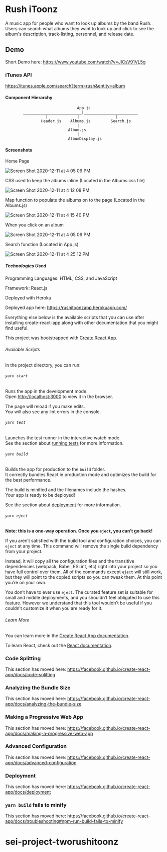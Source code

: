 # Rush iToonz

A music app for people who want to look up albums by the band Rush. Users can search what albums they want to look up and click to see the album's description, track-listing, personnel, and release date.

## Demo

Short Demo here: https://www.youtube.com/watch?v=JICsV91VL5g

### iTunes API

https://itunes.apple.com/search?term=rush&entity=album

#### Component Hierarchy

                                    App.js
            __________________________|________________________
                      |             |                |
                    Header.js    Albums.js         Search.js
                                    |
                                Album.js
                                    |
                                AlbumDisplay.js
#### Screenshots

Home Page

![Screen Shot 2020-12-11 at 4 05 09 PM](https://user-images.githubusercontent.com/62581000/101954963-fc76aa80-3bca-11eb-8cc2-b9a05de83063.png)

CSS used to keep the albums inline (Located in the Albums.css file)

![Screen Shot 2020-12-11 at 4 12 08 PM](https://user-images.githubusercontent.com/62581000/101955381-aeae7200-3bcb-11eb-8db1-71eddd89103e.png)

Map function to populate the albums on to the page (Located in the Albums.js)

![Screen Shot 2020-12-11 at 4 15 40 PM](https://user-images.githubusercontent.com/62581000/101955632-309e9b00-3bcc-11eb-89eb-cb8e4b825611.png)

When you click on an album

![Screen Shot 2020-12-11 at 4 05 09 PM](https://user-images.githubusercontent.com/62581000/101955154-4eb7cb80-3bcb-11eb-9803-37449c3a48db.png)

Search function (Located in App.js)

![Screen Shot 2020-12-11 at 4 25 12 PM](https://user-images.githubusercontent.com/62581000/101956389-86c00e00-3bcd-11eb-9680-5d2f6ec4afd2.png)



##### Technologies Used

Programming Languages: HTML, CSS, and JavaScript

Framework: React.js

Deployed with Heroku

Deployed app here: https://rushitoonzapp.herokuapp.com/

Everything else below is the available scripts that you can use after installing create-react-app along with other documentation that you might find useful.

This project was bootstrapped with [Create React App](https://github.com/facebook/create-react-app).

###### Available Scripts

In the project directory, you can run:

###### `yarn start`

Runs the app in the development mode.<br />
Open [http://localhost:3000](http://localhost:3000) to view it in the browser.

The page will reload if you make edits.<br />
You will also see any lint errors in the console.

###### `yarn test`

Launches the test runner in the interactive watch mode.<br />
See the section about [running tests](https://facebook.github.io/create-react-app/docs/running-tests) for more information.

###### `yarn build`

Builds the app for production to the `build` folder.<br />
It correctly bundles React in production mode and optimizes the build for the best performance.

The build is minified and the filenames include the hashes.<br />
Your app is ready to be deployed!

See the section about [deployment](https://facebook.github.io/create-react-app/docs/deployment) for more information.

###### `yarn eject`

**Note: this is a one-way operation. Once you `eject`, you can’t go back!**

If you aren’t satisfied with the build tool and configuration choices, you can `eject` at any time. This command will remove the single build dependency from your project.

Instead, it will copy all the configuration files and the transitive dependencies (webpack, Babel, ESLint, etc) right into your project so you have full control over them. All of the commands except `eject` will still work, but they will point to the copied scripts so you can tweak them. At this point you’re on your own.

You don’t have to ever use `eject`. The curated feature set is suitable for small and middle deployments, and you shouldn’t feel obligated to use this feature. However we understand that this tool wouldn’t be useful if you couldn’t customize it when you are ready for it.

###### Learn More

You can learn more in the [Create React App documentation](https://facebook.github.io/create-react-app/docs/getting-started).

To learn React, check out the [React documentation](https://reactjs.org/).

### Code Splitting

This section has moved here: https://facebook.github.io/create-react-app/docs/code-splitting

### Analyzing the Bundle Size

This section has moved here: https://facebook.github.io/create-react-app/docs/analyzing-the-bundle-size

### Making a Progressive Web App

This section has moved here: https://facebook.github.io/create-react-app/docs/making-a-progressive-web-app

### Advanced Configuration

This section has moved here: https://facebook.github.io/create-react-app/docs/advanced-configuration

### Deployment

This section has moved here: https://facebook.github.io/create-react-app/docs/deployment

### `yarn build` fails to minify

This section has moved here: https://facebook.github.io/create-react-app/docs/troubleshooting#npm-run-build-fails-to-minify
# sei-project-tworushitoonz
